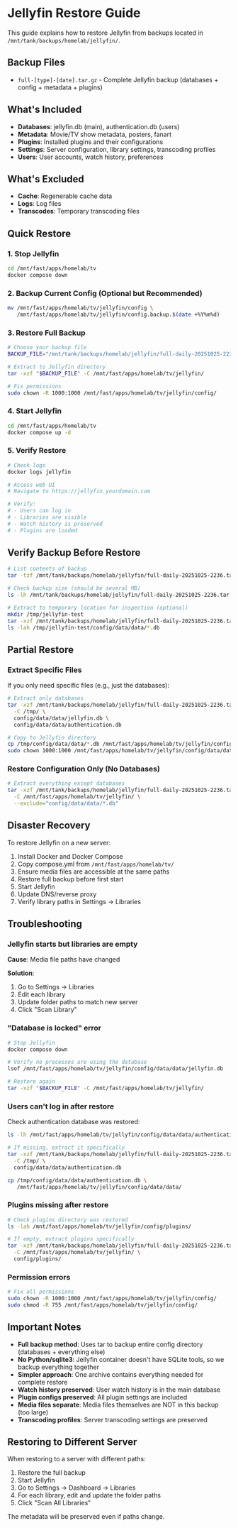 # Jellyfin Restore Guide

This guide explains how to restore Jellyfin from backups located in `/mnt/tank/backups/homelab/jellyfin/`.

## Backup Files

- `full-[type]-[date].tar.gz` - Complete Jellyfin backup (databases + config + metadata + plugins)

## What's Included

- **Databases**: jellyfin.db (main), authentication.db (users)
- **Metadata**: Movie/TV show metadata, posters, fanart
- **Plugins**: Installed plugins and their configurations
- **Settings**: Server configuration, library settings, transcoding profiles
- **Users**: User accounts, watch history, preferences

## What's Excluded

- **Cache**: Regenerable cache data
- **Logs**: Log files
- **Transcodes**: Temporary transcoding files

## Quick Restore

### 1. Stop Jellyfin

```bash
cd /mnt/fast/apps/homelab/tv
docker compose down
```

### 2. Backup Current Config (Optional but Recommended)

```bash
mv /mnt/fast/apps/homelab/tv/jellyfin/config \
   /mnt/fast/apps/homelab/tv/jellyfin/config.backup.$(date +%Y%m%d)
```

### 3. Restore Full Backup

```bash
# Choose your backup file
BACKUP_FILE="/mnt/tank/backups/homelab/jellyfin/full-daily-20251025-2236.tar.gz"

# Extract to Jellyfin directory
tar -xzf "$BACKUP_FILE" -C /mnt/fast/apps/homelab/tv/jellyfin/

# Fix permissions
sudo chown -R 1000:1000 /mnt/fast/apps/homelab/tv/jellyfin/config/
```

### 4. Start Jellyfin

```bash
cd /mnt/fast/apps/homelab/tv
docker compose up -d
```

### 5. Verify Restore

```bash
# Check logs
docker logs jellyfin

# Access web UI
# Navigate to https://jellyfin.yourdomain.com

# Verify:
# - Users can log in
# - Libraries are visible
# - Watch history is preserved
# - Plugins are loaded
```

## Verify Backup Before Restore

```bash
# List contents of backup
tar -tzf /mnt/tank/backups/homelab/jellyfin/full-daily-20251025-2236.tar.gz | head -20

# Check backup size (should be several MB)
ls -lh /mnt/tank/backups/homelab/jellyfin/full-daily-20251025-2236.tar.gz

# Extract to temporary location for inspection (optional)
mkdir /tmp/jellyfin-test
tar -xzf /mnt/tank/backups/homelab/jellyfin/full-daily-20251025-2236.tar.gz -C /tmp/jellyfin-test/
ls -lah /tmp/jellyfin-test/config/data/data/*.db
```

## Partial Restore

### Extract Specific Files

If you only need specific files (e.g., just the databases):

```bash
# Extract only databases
tar -xzf /mnt/tank/backups/homelab/jellyfin/full-daily-20251025-2236.tar.gz \
  -C /tmp/ \
  config/data/data/jellyfin.db \
  config/data/data/authentication.db

# Copy to Jellyfin directory
cp /tmp/config/data/data/*.db /mnt/fast/apps/homelab/tv/jellyfin/config/data/data/
sudo chown 1000:1000 /mnt/fast/apps/homelab/tv/jellyfin/config/data/data/*.db
```

### Restore Configuration Only (No Databases)

```bash
# Extract everything except databases
tar -xzf /mnt/tank/backups/homelab/jellyfin/full-daily-20251025-2236.tar.gz \
  -C /mnt/fast/apps/homelab/tv/jellyfin/ \
  --exclude="config/data/data/*.db"
```

## Disaster Recovery

To restore Jellyfin on a new server:

1. Install Docker and Docker Compose
2. Copy compose.yml from `/mnt/fast/apps/homelab/tv/`
3. Ensure media files are accessible at the same paths
4. Restore full backup before first start
5. Start Jellyfin
6. Update DNS/reverse proxy
7. Verify library paths in Settings → Libraries

## Troubleshooting

### Jellyfin starts but libraries are empty

**Cause**: Media file paths have changed

**Solution**:
1. Go to Settings → Libraries
2. Edit each library
3. Update folder paths to match new server
4. Click "Scan Library"

### "Database is locked" error

```bash
# Stop Jellyfin
docker compose down

# Verify no processes are using the database
lsof /mnt/fast/apps/homelab/tv/jellyfin/config/data/data/jellyfin.db

# Restore again
tar -xzf "$BACKUP_FILE" -C /mnt/fast/apps/homelab/tv/jellyfin/
```

### Users can't log in after restore

Check authentication database was restored:

```bash
ls -lh /mnt/fast/apps/homelab/tv/jellyfin/config/data/data/authentication.db

# If missing, extract it specifically
tar -xzf /mnt/tank/backups/homelab/jellyfin/full-daily-20251025-2236.tar.gz \
  -C /tmp/ \
  config/data/data/authentication.db

cp /tmp/config/data/data/authentication.db \
   /mnt/fast/apps/homelab/tv/jellyfin/config/data/data/
```

### Plugins missing after restore

```bash
# Check plugins directory was restored
ls -lah /mnt/fast/apps/homelab/tv/jellyfin/config/plugins/

# If empty, extract plugins specifically
tar -xzf /mnt/tank/backups/homelab/jellyfin/full-daily-20251025-2236.tar.gz \
  -C /mnt/fast/apps/homelab/tv/jellyfin/ \
  config/plugins/
```

### Permission errors

```bash
# Fix all permissions
sudo chown -R 1000:1000 /mnt/fast/apps/homelab/tv/jellyfin/config/
sudo chmod -R 755 /mnt/fast/apps/homelab/tv/jellyfin/config/
```

## Important Notes

- **Full backup method**: Uses tar to backup entire config directory (databases + everything else)
- **No Python/sqlite3**: Jellyfin container doesn't have SQLite tools, so we backup everything together
- **Simpler approach**: One archive contains everything needed for complete restore
- **Watch history preserved**: User watch history is in the main database
- **Plugin configs preserved**: All plugin settings are included
- **Media files separate**: Media files themselves are NOT in this backup (too large)
- **Transcoding profiles**: Server transcoding settings are preserved

## Restoring to Different Server

When restoring to a server with different paths:

1. Restore the full backup
2. Start Jellyfin
3. Go to Settings → Dashboard → Libraries
4. For each library, edit and update the folder paths
5. Click "Scan All Libraries"

The metadata will be preserved even if paths change.
